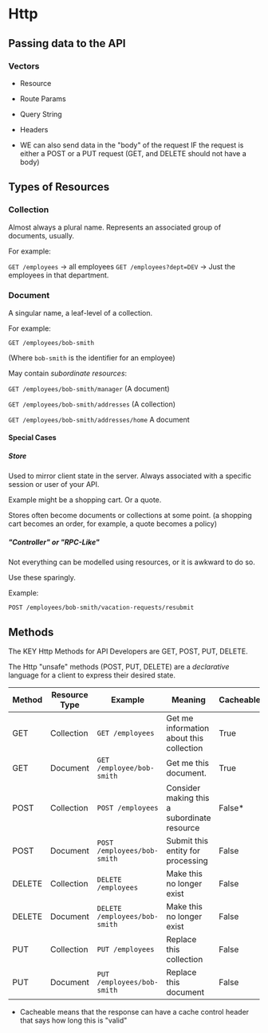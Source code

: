 # Http

## Passing data to the API

### Vectors

- Resource
- Route Params
- Query String
- Headers

- WE can also send data in the "body" of the request IF
the request is either a POST or a PUT request 
(GET, and DELETE should not have a body)

## Types of Resources

### Collection

Almost always a plural name. Represents an associated group of documents, usually.

For example:

`GET /employees` -> all employees
`GET /employees?dept=DEV` -> Just the employees in that department.

### Document

A singular name, a leaf-level of a collection.

For example:

`GET /employees/bob-smith`

(Where `bob-smith` is the identifier for an employee)

May contain *subordinate resources*:

`GET /employees/bob-smith/manager` (A document)

`GET /employees/bob-smith/addresses` (A collection)

`GET /employees/bob-smith/addresses/home` A document

#### Special Cases

##### Store

Used to mirror client state in the server. Always associated with a specific session or user of your API.

Example might be a shopping cart. Or a quote.

Stores often become documents or collections at some point. (a shopping cart becomes an order, for example, a quote becomes a policy)

##### "Controller" or "RPC-Like"

Not everything can be modelled using resources, or it is awkward to do so.

Use these sparingly.

Example:

`POST /employees/bob-smith/vacation-requests/resubmit`

## Methods

The KEY Http Methods for API Developers are GET, POST, PUT, DELETE.

The Http "unsafe" methods (POST, PUT, DELETE) are a *declarative* language for a client to express their desired state.

| Method | Resource Type | Example                       | Meaning                                     | Cacheable | Safe  | Idempotent |
| ------ | ------------- | ----------------------------- | ------------------------------------------- | --------- | ----- | ---------- |
| GET    | Collection    | `GET /employees`              | Get me information about this collection    | True      | True  | True       |
| GET    | Document      | `GET /employee/bob-smith`     | Get me this document.                       | True      | True  | True       |
| POST   | Collection    | `POST /employees`             | Consider making this a subordinate resource | False*    | False | False      |
| POST   | Document      | `POST /employees/bob-smith`   | Submit this entity for processing           | False     | False | false      |
| DELETE | Collection    | `DELETE /employees`           | Make this no longer exist                   | False     | False | True       |
| DELETE | Document      | `DELETE /employees/bob-smith` | Make this no longer exist                   | False     | False | True       |
| PUT    | Collection    | `PUT /employees`              | Replace this collection                     | False     | False | False      |
| PUT    | Document      | `PUT /employees/bob-smith`    | Replace this document                       | False     | False | True       |

- Cacheable means that the response can have a cache control header that says how long this is "valid"